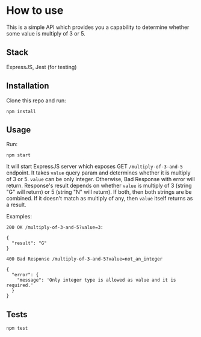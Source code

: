 # How to use

This is a simple API which provides you a capability to determine whether some value is multiply of 3 or 5.

## Stack

ExpressJS, Jest (for testing)

## Installation

Clone this repo and run:

```
npm install
```

## Usage

Run:
```
npm start
```
It will start ExpressJS server which exposes GET `/multiply-of-3-and-5` endpoint. It takes `value` query param and determines whether it is multiply of 3 or 5.
`value` can be only integer. Otherwise, Bad Response with error will return.
Response's result depends on whether `value` is multiply of 3 (string "G" will return) or 5 (string "N" will return). If both, then both strings are be combined.
If it doesn't match as multiply of any, then `value` itself returns as a result.

Examples:
```
200 OK /multiply-of-3-and-5?value=3:

{
  "result": "G"
}

400 Bad Response /multiply-of-3-and-5?value=not_an_integer

{
  "error": {
    "message": 'Only integer type is allowed as value and it is required.'
  }
}

```

## Tests

```
npm test
```
